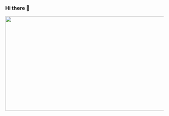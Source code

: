 ### Hi there 👋

<div align="center">
  <img src="https://c.tenor.com/PP9v7VIs6R4AAAAd/scaler-create-impact.gif" width="600" height="300"/>
</div>
